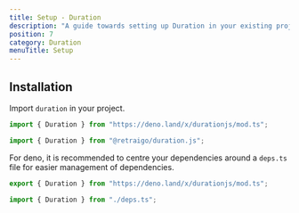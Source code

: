 ```yaml
---
title: Setup - Duration
description: "A guide towards setting up Duration in your existing project."
position: 7
category: Duration
menuTitle: Setup
---
```


## Installation

Import `duration` in your project.

<code-group>
<code-block label = "deno" active>

```ts
import { Duration } from "https://deno.land/x/durationjs/mod.ts";
```

</code-block>
  <code-block label = "node">

```ts
import { Duration } from "@retraigo/duration.js";
```

</code-block>
</code-group>

For deno, it is recommended to centre your dependencies around a `deps.ts` file
for easier management of dependencies.

<code-group>
<code-block label = "deps.ts" active>

```ts
export { Duration } from "https://deno.land/x/durationjs/mod.ts";
```

</code-block>
  <code-block label = "mod.ts">

```ts
import { Duration } from "./deps.ts";
```

</code-block>
</code-group>
